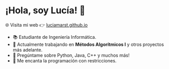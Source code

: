 # ¡Hola, soy Lucía! 👋

🌐 Visita mi web 👉 [luciamarst.github.io](https://luciamarst.github.io)

- 📚 Estudiante de Ingeniería Informática.
- 🔭 Actualmente trabajando en **Métodos Algorítmicos I** y otros proyectos más adelante. 
- 💬 Pregúntame sobre Python, Java, C++ y muchos más!
- 👾 Me encanta la programación con restricciones.
